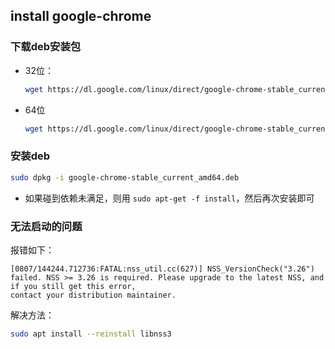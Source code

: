 ## install google-chrome

### 下载deb安装包

* 32位：

  ```sh
  wget https://dl.google.com/linux/direct/google-chrome-stable_current_i386.deb
  ```

* 64位

  ```sh
  wget https://dl.google.com/linux/direct/google-chrome-stable_current_amd64.deb
  ```

### 安装deb

```sh
sudo dpkg -i google-chrome-stable_current_amd64.deb
```

* 如果碰到依赖未满足，则用 `sudo apt-get -f install`，然后再次安装即可

### 无法启动的问题

报错如下：

```
[0807/144244.712736:FATAL:nss_util.cc(627)] NSS_VersionCheck("3.26") failed. NSS >= 3.26 is required. Please upgrade to the latest NSS, and if you still get this error,
contact your distribution maintainer.
```

解决方法：

```sh
sudo apt install --reinstall libnss3
```

